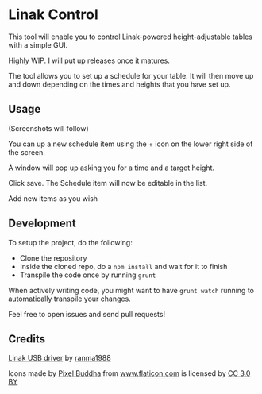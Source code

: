# Linak Control

This tool will enable you to control Linak-powered height-adjustable tables with a simple GUI.

Highly WIP. I will put up releases once it matures.

The tool allows you to set up a schedule for your table. It will then move up and down depending on the times and heights that you have set up.

## Usage
(Screenshots will follow)

You can up a new schedule item using the + icon on the lower right side of the screen.

A window will pop up asking you for a time and a target height.

Click save. The Schedule item will now be editable in the list.

Add new items as you wish

## Development

To setup the project, do the following:

* Clone the repository
* Inside the cloned repo, do a ```npm install``` and wait for it to finish
* Transpile the code once by running ```grunt```

When actively writing code, you might want to have ```grunt watch``` running to automatically transpile your changes.

Feel free to open issues and send pull requests!

## Credits
[Linak USB driver](https://github.com/ranma1988/usb2lin06-HID-in-linux-for-LINAK-Desk-Control-Cable) by [ranma1988](https://github.com/ranma1988)

Icons made by <a href="http://www.flaticon.com/authors/pixel-buddha" title="Pixel Buddha">Pixel Buddha</a> from <a href="http://www.flaticon.com" title="Flaticon">www.flaticon.com</a> is licensed by <a href="http://creativecommons.org/licenses/by/3.0/" title="Creative Commons BY 3.0" target="_blank">CC 3.0 BY</a>